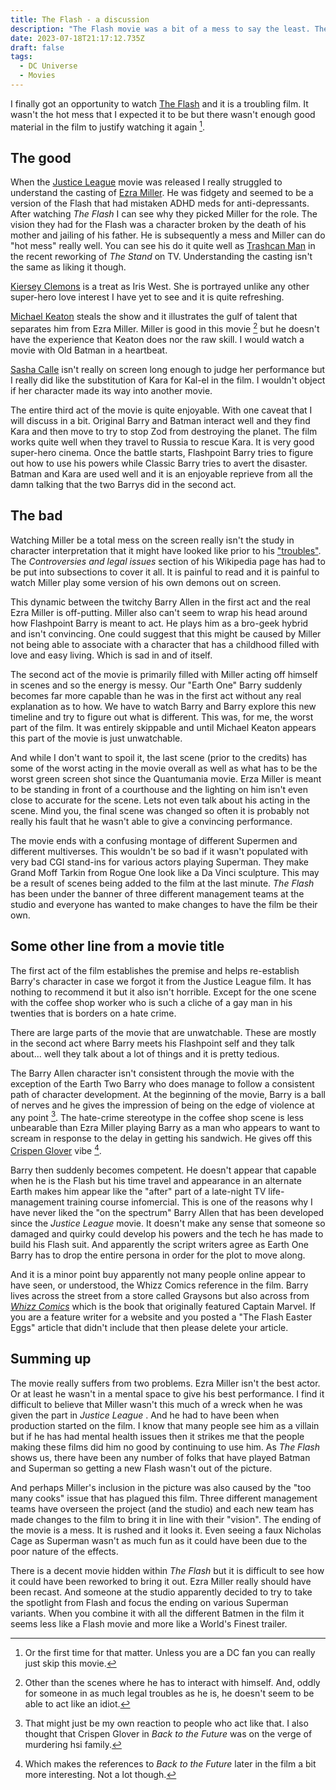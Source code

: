 ```yaml
---
title: The Flash - a discussion
description: "The Flash movie was a bit of a mess to say the least. There were some interesting parts of the movie but it was largely unwatchable. Lets talk about why that is the case. "
date: 2023-07-18T21:17:12.735Z
draft: false
tags:
  - DC Universe
  - Movies
---
```


I finally got an opportunity to watch [The Flash](https://en.wikipedia.org/wiki/The_Flash_(film)) and it is a troubling film. It wasn't the hot mess that I expected it to be but there wasn't enough good material in the film to justify watching it again [^1].

## The good

When the [Justice League](https://en.wikipedia.org/wiki/Justice_League_(film)) movie was released I really struggled to understand the casting of [Ezra Miller](https://en.wikipedia.org/wiki/Ezra_Miller). He was fidgety and seemed to be a version of the Flash that had mistaken ADHD meds for anti-depressants. After watching _The Flash_ I can see why they picked Miller for the role. The vision they had for the Flash was a character broken by the death of his mother and jailing of his father. He is subsequently a mess and Miller can do "hot mess" really well. You can see his do it quite well as [Trashcan Man](https://en.wikipedia.org/wiki/List_of_The_Stand_characters#%22The_Trashcan_Man%22) in the recent reworking of _The Stand_ on TV. Understanding the casting isn't the same as liking it though.

[Kiersey Clemons](https://en.wikipedia.org/wiki/Kiersey_Clemons) is a treat as Iris West. She is portrayed unlike any other super-hero love interest I have yet to see and it is quite refreshing. 

[Michael Keaton](https://en.wikipedia.org/wiki/Michael_Keaton) steals the show and it illustrates the gulf of talent that separates him from Ezra Miller. Miller is good in this movie [^2] but he doesn't have the experience that Keaton does nor the raw skill. I would watch a movie with Old Batman in a heartbeat. 

[Sasha Calle](https://en.wikipedia.org/wiki/Sasha_Calle) isn't really on screen long enough to judge her performance but I really did like the substitution of Kara for Kal-el in the film. I wouldn't object if her character made its way into another movie.

The entire third act of the movie is quite enjoyable. With one caveat that I will discuss in a bit. Original Barry and Batman interact well and they find Kara and then move to try to stop Zod from destroying the planet. The film works quite well when they travel to Russia to rescue Kara. It is very good super-hero cinema. Once the battle starts, Flashpoint Barry tries to figure out how to use his powers while Classic Barry tries to avert the disaster. Batman and Kara are used well and it is an enjoyable reprieve from all the damn talking that the two Barrys did in the second act. 

## The bad

Watching Miller be a total mess on the screen really isn't the study in character interpretation that it might have looked like prior to his ["troubles"](https://en.wikipedia.org/wiki/Ezra_Miller#Controversies_and_legal_issues). The _Controversies and legal issues_ section of his Wikipedia page has had to be put into subsections to cover it all. It is painful to read and it is painful to watch Miller play some version of his own demons out on screen. 

This dynamic between the twitchy Barry Allen in the first act and the real Ezra Miller is off-putting. Miller also can't seem to wrap his head around how Flashpoint Barry is meant to act. He plays him as a bro-geek hybrid and isn't convincing. One could suggest that this might be caused by Miller not being able to associate with a character that has a childhood filled with love and easy living. Which is sad in and of itself. 

The second act of the movie is primarily filled with Miller acting off himself in scenes and so the energy is messy. Our "Earth One" Barry suddenly becomes far more capable than he was in the first act without any real explanation as to how. We have to watch Barry and Barry explore this new timeline and try to figure out what is different. This was, for me, the worst part of the film. It was entirely skippable and until Michael Keaton appears this part of the movie is just unwatchable.

And while I don't want to spoil it, the last scene (prior to the credits) has some of the worst acting in the movie overall as well as what has to be the worst green screen shot since the Quantumania movie. Erza Miller is meant to be standing in front of a courthouse and the lighting on him isn't even close to accurate for the scene. Lets not even talk about his acting in the scene. Mind you, the final scene was changed so often it is probably not really his fault that he wasn't able to give a convincing performance. 

The movie ends with a confusing montage of different Supermen and different multiverses. This wouldn't be so bad if it wasn't populated with very bad CGI stand-ins for various actors playing Superman. They make Grand Moff Tarkin from Rogue One look like a Da Vinci sculpture. This may be a result of scenes being added to the film at the last minute. _The Flash_ has been under the banner of three different management teams at the studio and everyone has wanted to make changes to have the film be their own. 

## Some other line from a movie title

The first act of the film establishes the premise and helps re-establish Barry's character in case we forgot it from the Justice League film. It has nothing to recommend it but it also isn't horrible. Except for the one scene with the coffee shop worker who is such a cliche of a gay man in his twenties that is borders on a hate crime. 

There are large parts of the movie that are unwatchable. These are mostly in the second act where Barry meets his Flashpoint self and they talk about... well they talk about a lot of things and it is pretty tedious. 

The Barry Allen character isn't consistent through the movie with the exception of the Earth Two Barry who does manage to follow a consistent path of character development. At the beginning of the movie, Barry is a ball of nerves and he gives the impression of being on the edge of violence at any point [^3].  The hate-crime stereotype in the coffee shop scene is less unbearable than Ezra Miller playing Barry as a man who appears to want to scream in response to the delay in getting his sandwich. He gives off this [Crispen Glover](https://en.wikipedia.org/wiki/Crispin_Glover) vibe [^4]. 

Barry then suddenly becomes competent. He doesn't appear that capable when he is the Flash but his time travel and appearance in an alternate Earth makes him appear like the "after" part of a late-night TV life-management training course infomercial. This is one of the reasons why I have never liked the "on the spectrum" Barry Allen that has been developed since the _Justice League_ movie. It doesn't make any sense that someone so damaged and quirky could develop his powers and the tech he has made to build his Flash suit. And apparently the script writers agree as Earth One Barry has to drop the entire persona in order for the plot to move along. 

And it is a minor point buy apparently not many people online appear to have seen, or understood, the Whizz Comics reference in the film. Barry lives across the street from a store called Graysons but also across from _[Whizz Comics](https://en.wikipedia.org/wiki/Whiz_Comics)_ which is the book that originally featured Captain Marvel. If you are a feature writer for a website and you posted a "The Flash Easter Eggs" article that didn't include that then please delete your article. 

## Summing up

The movie really suffers from two problems. Ezra Miller isn't the best actor. Or at least he wasn't in a mental space to give his best performance. I find it difficult to believe that Miller wasn't this much of a wreck when he was given the part in _Justice League_ . And he had to have been when production started on the film. I know that many people see him as a villain but if he has had mental health issues then it strikes me that the people making these films did him no good by continuing to use him. As _The Flash_ shows us, there have been any number of folks that have played Batman and Superman so getting a new Flash wasn't out of the picture. 

And perhaps Miller's inclusion in the picture was also caused by the "too many cooks" issue that has plagued this film. Three different management teams have overseen the project (and the studio) and each new team has made changes to the film to bring it in line with their "vision". The ending of the movie is a mess. It is rushed and it looks it. Even seeing a faux Nicholas Cage as Superman wasn't as much fun as it could have been due to the poor nature of the effects. 

There is a decent movie hidden within _The Flash_ but it is difficult to see how it could have been reworked to bring it out. Ezra Miller really should have been recast. And someone at the studio apparently decided to try to take the spotlight from Flash and focus the ending on various Superman variants. When you combine it with all the different Batmen in the film it seems less like a Flash movie and more like a World's Finest trailer. 

[^1]: Or the first time for that matter. Unless you are a DC fan you can really just skip this movie.

[^2]:  Other than the scenes where he has to interact with himself. And, oddly for someone in as much legal troubles as he is, he doesn't seem to be able to act like an idiot. 

[^3]: That might just be my own reaction to people who act like that. I also thought that Crispen Glover in _Back to the Future_ was on the verge of murdering hsi family.

[^4]: Which makes the references to _Back to the Future_ later in the film a bit more interesting. Not a lot though. 